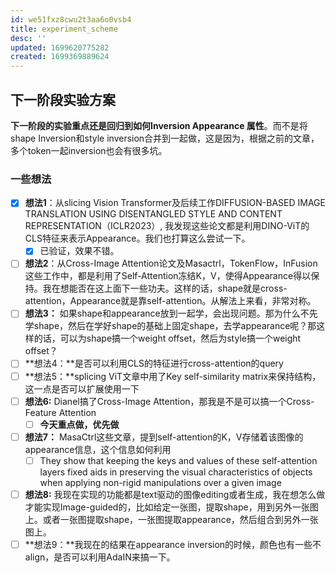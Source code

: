 ```yaml
---
id: we51fxz8cwu2t3aa6o0vsb4
title: experiment_scheme
desc: ''
updated: 1699620775282
created: 1699369889624
---
```


## **下一阶段实验方案**
**下一阶段的实验重点还是回归到如何Inversion Appearance 属性**。而不是将shape Inversion和style inversion合并到一起做，这是因为，根据之前的文章，多个token一起inversion也会有很多坑。

### **一些想法**

- [x] **想法1**：从slicing Vision Transformer及后续工作DIFFUSION-BASED IMAGE TRANSLATION USING DISENTANGLED STYLE AND CONTENT REPRESENTATION（ICLR2023）, 我发现这些论文都是利用DINO-ViT的CLS特征来表示Appearance。我们也打算这么尝试一下。
  - [x] 已验证，效果不错。
- [ ] **想法2**：从Cross-Image Attention论文及Masactrl，TokenFlow，InFusion这些工作中，都是利用了Self-Attention冻结K，V，使得Appearance得以保持。我在想能否在这上面下一些功夫。这样的话，shape就是cross-attention，Appearance就是靠self-attention。从解法上来看，非常对称。
- [ ] **想法3：** 如果shape和appearance放到一起学，会出现问题。那为什么不先学shape，然后在学好shape的基础上固定shape，去学appearance呢？那这样的话，可以为shape搞一个weight offset，然后为style搞一个weight offset？
- [ ] **想法4：**是否可以利用CLS的特征进行cross-attention的query 
- [ ] **想法5：**splicing ViT文章中用了Key self-similarity matrix来保持结构，这一点是否可以扩展使用一下
- [ ] **想法6:** Dianel搞了Cross-Image Attention，那我是不是可以搞一个Cross-Feature Attention
  - [ ] **今天重点做，优先做**
- [ ] **想法7：** MasaCtrl这些文章，提到self-attention的K，V存储着该图像的appearance信息，这个信息如何利用
  - [ ] They show that keeping the keys and values of these self-attention layers fixed aids in preserving the visual characteristics of objects when applying non-rigid manipulations over a given image
- [ ] **想法8:** 我现在实现的功能都是text驱动的图像editing或者生成，我在想怎么做才能实现Image-guided的，比如给定一张图，提取shape，用到另外一张图上。或者一张图提取shape，一张图提取appearance，然后组合到另外一张图上。 
- [ ] **想法9：**我现在的结果在appearance inversion的时候，颜色也有一些不align，是否可以利用AdaIN来搞一下。